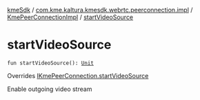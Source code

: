[kmeSdk](../../index.md) / [com.kme.kaltura.kmesdk.webrtc.peerconnection.impl](../index.md) / [KmePeerConnectionImpl](index.md) / [startVideoSource](./start-video-source.md)

# startVideoSource

`fun startVideoSource(): `[`Unit`](https://kotlinlang.org/api/latest/jvm/stdlib/kotlin/-unit/index.html)

Overrides [IKmePeerConnection.startVideoSource](../../com.kme.kaltura.kmesdk.webrtc.peerconnection/-i-kme-peer-connection/start-video-source.md)

Enable outgoing video stream

